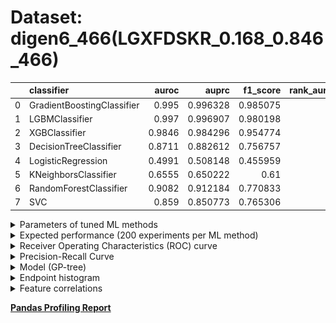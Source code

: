 # Dataset: digen6_466(LGXFDSKR_0.168_0.846_466)

|    | classifier                 |   auroc |    auprc |   f1_score |   rank_auroc |   rank_auprc |   rank_f1 |
|---:|:---------------------------|--------:|---------:|-----------:|-------------:|-------------:|----------:|
|  0 | GradientBoostingClassifier |  0.995  | 0.996328 |   0.985075 |            2 |            2 |         1 |
|  1 | LGBMClassifier             |  0.997  | 0.996907 |   0.980198 |            1 |            1 |         2 |
|  2 | XGBClassifier              |  0.9846 | 0.984296 |   0.954774 |            3 |            3 |         3 |
|  3 | DecisionTreeClassifier     |  0.8711 | 0.882612 |   0.756757 |            5 |            5 |         6 |
|  4 | LogisticRegression         |  0.4991 | 0.508148 |   0.455959 |            8 |            8 |         8 |
|  5 | KNeighborsClassifier       |  0.6555 | 0.650222 |   0.61     |            7 |            7 |         7 |
|  6 | RandomForestClassifier     |  0.9082 | 0.912184 |   0.770833 |            4 |            4 |         4 |
|  7 | SVC                        |  0.859  | 0.850773 |   0.765306 |            6 |            6 |         5 |


<details>
<summary>Parameters of tuned ML methods</summary>


```
GradientBoostingClassifier(learning_rate=0.5609931119493801, loss='exponential',
                           max_depth=9, min_samples_leaf=56,
                           n_iter_no_change=20, random_state=466, tol=1e-07,
                           validation_fraction=0.04)
LGBMClassifier(deterministic=True, force_row_wise=True, max_depth=8,
               metric='binary_logloss', n_estimators=90, n_jobs=1,
               num_leaves=256, objective='binary', random_state=466)
XGBClassifier(alpha=0.5379861341450971, base_score=0.5, booster='gbtree',
              colsample_bylevel=1, colsample_bynode=1, colsample_bytree=1,
              eta=0.38505150685703465, eval_metric='logloss', gamma=0.0,
              gpu_id=-1, importance_type='gain', interaction_constraints='',
              learning_rate=0.385051519, max_delta_step=0, max_depth=6,
              min_child_weight=1, missing=nan, monotone_constraints='()',
              n_estimators=62, n_jobs=1, nthread=1, num_parallel_tree=1,
              random_state=466, reg_alpha=0.537986159,
              reg_lambda=12.84531264162581, scale_pos_weight=1, subsample=1,
              tree_method='exact', use_label_encoder=False,
              validate_parameters=1, ...)
DecisionTreeClassifier(max_depth=10, max_features='log2', min_samples_leaf=15,
                       min_samples_split=17, random_state=466)
LogisticRegression(C=0.0032169908413391267, random_state=466,
                   solver='liblinear')
KNeighborsClassifier(metric='euclidean', n_neighbors=14, p=4,
                     weights='distance')
RandomForestClassifier(max_depth=10, max_features=None, min_samples_leaf=2,
                       min_samples_split=7, n_estimators=98, random_state=466)
SVC(C=346.9531614272966, coef0=3.9000000000000004, kernel='poly',
    probability=True, random_state=466, tol=0.00013373421846128855)
```

</details>

<details>
<summary>Expected performance (200 experiments per ML method)</summary>
<img src='digen6_466-box.svg' width=40% />
</details>

<details>
<summary>Receiver Operating Characteristics (ROC) curve</summary>
<img src='digen6_466-roc.svg' width=40% />
</details>

<details>
<summary>Precision-Recall Curve</summary>
<img src='digen6_466-prc.svg' width=40% />
</details>

<details>
<summary>Model (GP-tree)</summary>
<img src='digen6_466-model.svg' height=10% />
</details>

<details>
<summary>Endpoint histogram</summary>
<img src='digen6_466-endpoint.svg' width=40% />
</details>

<details>
<summary>Feature correlations</summary>
<img src='digen6_466-corr.svg' width=40% />
</details>

[**Pandas Profiling Report**](https://github.io/athril/digen-test/docs/profile/digen6_466.html)